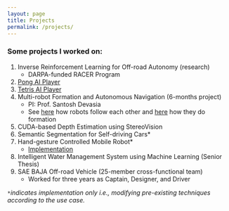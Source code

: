 ```yaml
---
layout: page
title: Projects
permalink: /projects/
---
```


### Some projects I worked on:
1. Inverse Reinforcement Learning for Off-road Autonomy (research)
   - DARPA-funded RACER Program
2. [Pong AI Player](https://sandeepreddybaddam.github.io/pingpong/)
3. [Tetris AI Player](https://drive.google.com/file/d/13Vpcz3msLiPKgVG0LSheb69Oqp9zvYax/view?usp=share_link)
4. Multi-robot Formation and Autonomous Navigation (6-months project)
   - PI: Prof. Santosh Devasia
   - See [here](https://sandeep240599.wixsite.com/website?pgid=l477fsfe-ec167491-1d4f-45e0-a003-94f616a6386d) how robots follow each other and [here](https://sandeep240599.wixsite.com/website?pgid=l477fsfe-fe15f482-e12c-4aa1-9cf0-4d4d3d4a8abd) how they do formation
5. CUDA-based Depth Estimation using StereoVision
6. Semantic Segmentation for Self-driving Cars*
7. Hand-gesture Controlled Mobile Robot*
   - [Implementation](https://drive.google.com/file/d/1bg0eVXWZjDUaSnNuDZizHbHNYof2KrZE/view?usp=share_link)
8. Intelligent Water Management System using Machine Learning (Senior Thesis)
9. SAE BAJA Off-road Vehicle (25-member cross-functional team)
   - Worked for three years as Captain, Designer, and Driver

*`*`indicates implementation only i.e., modifying pre-existing techniques according to the use case.*
